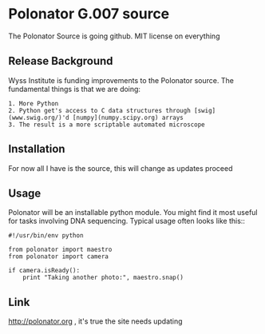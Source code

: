 
# Polonator G.007 source

The Polonator Source is going github. 
MIT license on everything

## Release Background

Wyss Institute is funding improvements to the Polonator source.
The fundamental things is that we are doing:

    1. More Python
    2. Python get's access to C data structures through [swig](www.swig.org/)'d [numpy](numpy.scipy.org) arrays
    3. The result is a more scriptable automated microscope
     

## Installation

For now all I have is the source, this will change as updates proceed

## Usage

Polonator will be an installable python module. You might find
it most useful for tasks involving DNA sequencing. Typical usage
often looks like this::

    #!/usr/bin/env python

    from polonator import maestro
    from polonator import camera

    if camera.isReady():
        print "Taking another photo:", maestro.snap()

## Link

http://polonator.org , it's true the site needs updating

